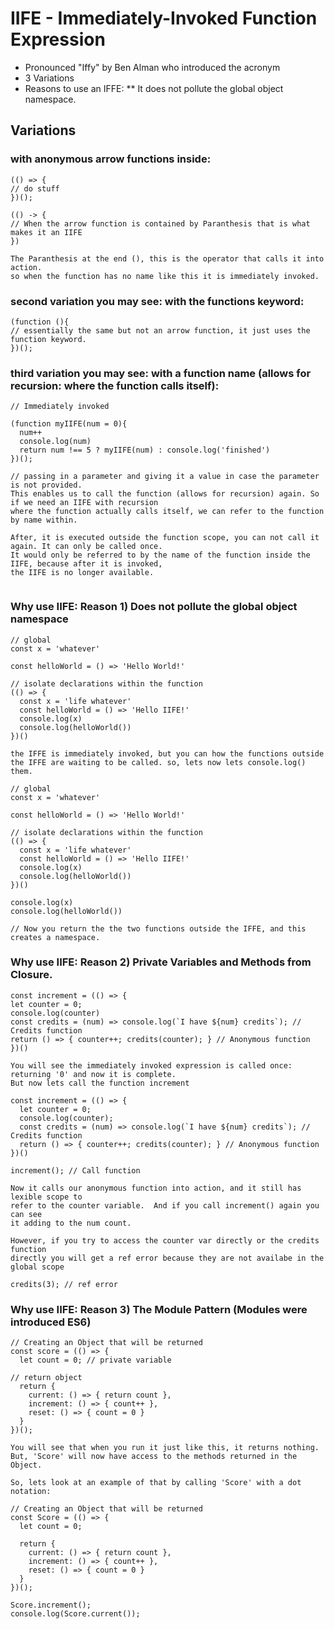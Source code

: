 # IIFE - Immediately-Invoked Function Expression

* Pronounced "Iffy" by Ben Alman who introduced the acronym
* 3 Variations
* Reasons to use an IFFE: 
** It does not pollute the global object namespace. 

## Variations

### with anonymous arrow functions inside: 
```
(() => {
// do stuff
})();

(() -> {
// When the arrow function is contained by Paranthesis that is what makes it an IIFE
})

The Paranthesis at the end (), this is the operator that calls it into action.
so when the function has no name like this it is immediately invoked. 

```

### second variation you may see: with the functions keyword: 
```
(function (){
// essentially the same but not an arrow function, it just uses the function keyword.
})();

```

### third variation you may see: with a function name (allows for recursion: where the function calls itself):
```
// Immediately invoked

(function myIIFE(num = 0){
  num++
  console.log(num)
  return num !== 5 ? myIIFE(num) : console.log('finished')
})(); 

// passing in a parameter and giving it a value in case the parameter is not provided. 
This enables us to call the function (allows for recursion) again. So if we need an IIFE with recursion 
where the function actually calls itself, we can refer to the function by name within.

After, it is executed outside the function scope, you can not call it again. It can only be called once. 
It would only be referred to by the name of the function inside the IIFE, because after it is invoked,
the IIFE is no longer available. 


```

### Why use IIFE: Reason 1) Does not pollute the global object namespace
```
// global
const x = 'whatever'

const helloWorld = () => 'Hello World!'

// isolate declarations within the function
(() => {
  const x = 'life whatever'
  const helloWorld = () => 'Hello IIFE!'
  console.log(x)
  console.log(helloWorld())
})()

the IFFE is immediately invoked, but you can how the functions outside the IFFE are waiting to be called. so, lets now lets console.log() them.

// global
const x = 'whatever'

const helloWorld = () => 'Hello World!'

// isolate declarations within the function
(() => {
  const x = 'life whatever'
  const helloWorld = () => 'Hello IIFE!'
  console.log(x)
  console.log(helloWorld())
})()

console.log(x)
console.log(helloWorld())

// Now you return the the two functions outside the IFFE, and this creates a namespace.
```

### Why use IIFE: Reason 2) Private Variables and Methods from Closure.
```
const increment = (() => {
let counter = 0;
console.log(counter)
const credits = (num) => console.log(`I have ${num} credits`); // Credits function
return () => { counter++; credits(counter); } // Anonymous function
})()

You will see the immediately invoked expression is called once: returning '0' and now it is complete.
But now lets call the function increment

const increment = (() => { 
  let counter = 0;
  console.log(counter);
  const credits = (num) => console.log(`I have ${num} credits`); // Credits function
  return () => { counter++; credits(counter); } // Anonymous function
})()

increment(); // Call function

Now it calls our anonymous function into action, and it still has lexible scope to 
refer to the counter variable.  And if you call increment() again you can see 
it adding to the num count.

However, if you try to access the counter var directly or the credits function 
directly you will get a ref error because they are not availabe in the global scope

credits(3); // ref error

```

### Why use IIFE: Reason 3) The Module Pattern (Modules were introduced ES6)
```
// Creating an Object that will be returned 
const score = (() => {
  let count = 0; // private variable

// return object
  return {
    current: () => { return count },
    increment: () => { count++ },
    reset: () => { count = 0 }
  }
})();

You will see that when you run it just like this, it returns nothing. 
But, 'Score' will now have access to the methods returned in the Object.

So, lets look at an example of that by calling 'Score' with a dot notation:

// Creating an Object that will be returned 
const Score = (() => {
  let count = 0;

  return {
    current: () => { return count },
    increment: () => { count++ },
    reset: () => { count = 0 }
  }
})();

Score.increment();
console.log(Score.current());

```
